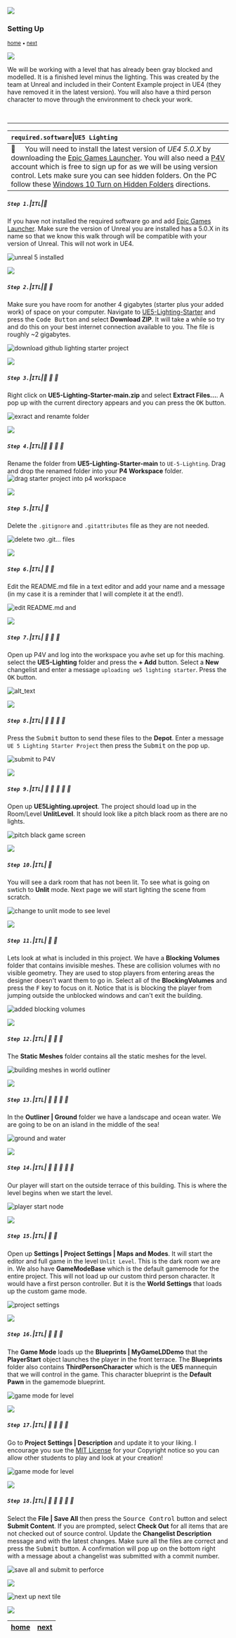 ![](../images/line3.png)

### Setting Up

<sub>[home](../README.md#user-content-ue4-lighting) • [next](../directional/README.md#user-content-directional-light--exposure)</sub>

![](../images/line3.png)

We will be working with a level that has already been gray blocked and modelled. It is a finished level minus the lighting. This was created by the team at Unreal and included in their Content Example project in UE4 (they have removed it in the latest version). You will also have a third person character to move through the environment to check your work.

<br>

---

| `required.software`\|`UE5 Lighting`| 
| :--- |
| :floppy_disk: &nbsp; &nbsp; You will need to install the latest version of _UE4 5.0.X_ by downloading the [Epic Games Launcher](https://www.epicgames.com/store/en-US/download). You will also need a [P4V](https://www.perforce.com/downloads/helix-visual-client-p4v) account which is free to sign up for as we will be using version control. Lets make sure you can see hidden folders. On the PC follow these [Windows 10 Turn on Hidden Folders](https://support.microsoft.com/en-us/help/4028316/windows-view-hidden-files-and-folders-in-windows-10) directions.

##### `Step 1.`\|`ITL`|:small_blue_diamond:

If you have not installed the required software go and add [Epic Games Launcher](https://www.epicgames.com/store/en-US/download). Make sure the version of Unreal you are installed  has a 5.0.X in its name so that we know this walk through will be compatible with your version of Unreal. This will not work in UE4.

![unreal 5 installed](images/FiveDotO.png)

![](../images/line2.png)

##### `Step 2.`\|`ITL`|:small_blue_diamond: :small_blue_diamond: 

Make sure you have room for another 4 gigabytes (starter plus your added work) of space on your computer. Navigate to [UE5-Lighting-Starter](https://github.com/LSU-UE5/UE5-Lighting-Starter) and press the <kbd>Code Button</kbd> and select **Download ZIP**. It will take a while so try and do this on your best internet connection available to you. The file is roughly ~2 gigabytes.

![download github lighting starter project](images/downloadZip.png)

![](../images/line2.png)

##### `Step 3.`\|`ITL`|:small_blue_diamond: :small_blue_diamond: :small_blue_diamond:

Right click on **UE5-Lighting-Starter-main.zip** and select **Extract Files...**.  A pop up with the current directory appears and you can press the <kbd>OK</kbd> button. 

![exract and renamte folder](images/unzipDownload.png)

![](../images/line2.png)

##### `Step 4.`\|`ITL`|:small_blue_diamond: :small_blue_diamond: :small_blue_diamond: :small_blue_diamond:

Rename the folder from **UE5-Lighting-Starter-main** to `UE-5-Lighting`.  Drag and drop the renamed folder into your **P4 Workspace** folder.
![drag starter project into p4 workspace](images/dragFiles.png)


![](../images/line2.png)

##### `Step 5.`\|`ITL`| :small_orange_diamond:

Delete the `.gitignore` and `.gitattributes` file as they are not needed.

![delete two .git... files](images/deleteDotGit.png)

![](../images/line2.png)

##### `Step 6.`\|`ITL`| :small_orange_diamond: :small_blue_diamond:

Edit the README.md file in a text editor and add your name and a message (in my case it is a reminder that I will complete it at the end!). 

![edit README.md and ](images/changeReadme.png)

![](../images/line2.png)

##### `Step 7.`\|`ITL`| :small_orange_diamond: :small_blue_diamond: :small_blue_diamond:

Open up P4V and log into the workspace you avhe set up for this maching. select the **UE5-Lighting** folder and press the **+ Add** button.  Select a **New** changelist and enter a message `uploading ue5 lighting starter`. Press the <kbd>OK</kbd> button.

![alt_text](images/submitToP4Initial.png)

![](../images/line2.png)

##### `Step 8.`\|`ITL`| :small_orange_diamond: :small_blue_diamond: :small_blue_diamond: :small_blue_diamond:

Press the <kbd>Submit</kbd> button to send these files to the **Depot**. Enter a message `UE 5 Lighting Starter Project` then press the <kbd>Submit</kbd> on the pop up.

![submit to P4V](images/submitP4v.png)

![](../images/line2.png)

##### `Step 9.`\|`ITL`| :small_orange_diamond: :small_blue_diamond: :small_blue_diamond: :small_blue_diamond: :small_blue_diamond:

Open up **UE5Lighting.uproject**. The project should load up in the Room/Level **UnlitLevel**. It should look like a pitch black room as there are no lights. 

![pitch black game screen](images/emptyLevel.png)

![](../images/line2.png)

##### `Step 10.`\|`ITL`| :large_blue_diamond:

You will see a dark room that has not been lit. To see what is going on swtich to **Unlit** mode. Next page we will start lighting the scene from scratch.

![change to unlit mode to see level](images/unlit.png)

![](../images/line2.png)

##### `Step 11.`\|`ITL`| :large_blue_diamond: :small_blue_diamond: 

Lets look at what is included in this project. We have a **Blocking Volumes** folder that contains invisible meshes. These are collision volumes with no visible geometry. They are used to stop players from entering areas the designer doesn't want them to go in. Select all of the  **BlockingVolumes** and press the <kbd>F</kbd> key to focus on it. Notice that is is blocking the player from jumping outside the unblocked windows and can't exit the building.

![added blocking volumes](images/blockingVolumes.png)

![](../images/line2.png)

##### `Step 12.`\|`ITL`| :large_blue_diamond: :small_blue_diamond: :small_blue_diamond: 

The **Static Meshes** folder contains all the static meshes for the level.

![building meshes in world outliner](images/staticMeshes.png)

![](../images/line2.png)

##### `Step 13.`\|`ITL`| :large_blue_diamond: :small_blue_diamond: :small_blue_diamond:  :small_blue_diamond: 

In the **Outliner | Ground** folder we have a landscape and ocean water.  We are going to be on an island in the middle of the sea!

![ground and water](images/groundWater.png)

![](../images/line2.png)

##### `Step 14.`\|`ITL`| :large_blue_diamond: :small_blue_diamond: :small_blue_diamond: :small_blue_diamond:  :small_blue_diamond: 

Our player will start on the outside terrace of this building.  This is where the level begins when we start the level.

![player start node](images/playerStart.png)

![](../images/line2.png)

##### `Step 15.`\|`ITL`| :large_blue_diamond: :small_orange_diamond: 

Open up **Settings | Project Settings | Maps and Modes**. It will start the editor and full game in the level `Unlit Level`. This is the dark room we are in. We also have **GameModeBase** which is the default gamemode for the entire project. This will not load up our custom third person character.  It would have a first person controller.  But it is the **World Settings** that loads up the custom game mode.

![project settings](images/projectSettings.png)

![](../images/line2.png)

##### `Step 16.`\|`ITL`| :large_blue_diamond: :small_orange_diamond:   :small_blue_diamond: 

The **Game Mode** loads up the **Blueprints | MyGameLDDemo** that the **PlayerStart** object launches the player in the front terrace. The **Blueprints** folder also contains **ThirdPersonCharacter** which is the **UE5** mannequin that we will control in the game. This character blueprint is the **Default Pawn** in the gamemode blueprint.

![game mode for level](images/worldSettings.png)

![](../images/line2.png)

##### `Step 17.`\|`ITL`| :large_blue_diamond: :small_orange_diamond: :small_blue_diamond: :small_blue_diamond:

Go to **Project Settings | Description** and update it to your liking.  I encourage you sue the [MIT License](https://opensource.org/licenses/MIT) for your Copyright notice so you can allow other students to play and look at your creation!

![game mode for level](images/credits.png)

![](../images/line2.png)

##### `Step 18.`\|`ITL`| :large_blue_diamond: :small_orange_diamond: :small_blue_diamond: :small_blue_diamond: :small_blue_diamond:

Select the **File | Save All** then press the <kbd>Source Control</kbd> button and select **Submit Content**.  If you are prompted, select **Check Out** for all items that are not checked out of source control. Update the **Changelist Description** message and with the latest changes. Make sure all the files are correct and press the <kbd>Submit</kbd> button. A confirmation will pop up on the bottom right with a message about a changelist was submitted with a commit number.

![save all and submit to perforce](images/p4Submit2.png)

![](../images/line.png)

<!-- <img src="https://via.placeholder.com/1000x100/45D7CA/000000/?text=Next Up - Directional Light and Exposure"> -->
![next up next tile](images/banner.png)

![](../images/line.png)

| [home](../README.md#user-content-ue4-lighting) | [next](../directional/README.md#user-content-directional-light--exposure)|
|---|---|
